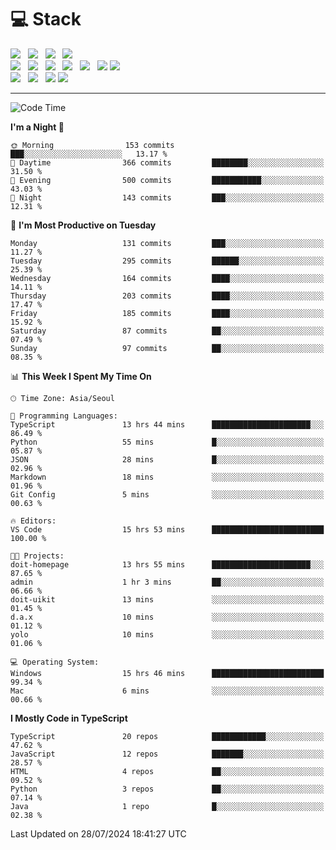 <h1>💻 Stack</h1>
<div>
 <!-- badge : https://shields.io/ -->
 <!-- icon : https://simpleicons.org/?q=Get -->
 <img src="https://img.shields.io/badge/HTML5-e74c3c?style=flat-square&logo=HTML5&logoColor=white"/> &nbsp 
 <img src="https://img.shields.io/badge/CSS3-0A84FF?style=flat-square&logo=CSS3&logoColor=white"/> &nbsp 
 <img src="https://img.shields.io/badge/JavaScript-FFCD11?style=flat-square&logo=JavaScript&logoColor=white"/> &nbsp 
 <img src="https://img.shields.io/badge/TypeScript-3075C0?style=flat-square&logo=TypeScript&logoColor=white"/>
 <br/>
 <img src="https://img.shields.io/badge/Next-000000?style=flat-square&logo=nextdotjs&logoColor=white"/> &nbsp 
 <img src="https://img.shields.io/badge/React-00BCF6?style=flat-square&logo=React&logoColor=white"/> &nbsp 
 <img src="https://img.shields.io/badge/Redux-764ABC?style=flat-square&logo=Redux&logoColor=white"/> &nbsp
 <img src="https://img.shields.io/badge/Recoil-3578E5?style=flat-square&logo=recoil&logoColor=white"/> &nbsp
 <img src="https://img.shields.io/badge/React-Query-FF4154?style=flat-square&logo=reactquery&logoColor=white"/> &nbsp 
 <img src="https://img.shields.io/badge/styled%2Dcomponents-DB7093?style=flat-square&logo=styled%2Dcomponents&logoColor=white"/>
 <img src="https://img.shields.io/badge/CSS Modules-000000?style=flat-square&logo=CSS Modules&logoColor=white"/> &nbsp 
 <br/>
 <img src="https://img.shields.io/badge/Node-339933?style=flat-square&logo=Node.js&logoColor=white"/> &nbsp 
 <img src="https://img.shields.io/badge/Express-000000?style=flat-square&logo=Express&logoColor=white"/> &nbsp 
 <img src="https://img.shields.io/badge/MongoDB-47A248?style=flat-square&logo=MongoDB&logoColor=white"/>
 <img src="https://img.shields.io/badge/MariaDB-003545?style=flat-square&logo=mariadb&logoColor=white"/>
</div>

<hr>

<!--START_SECTION:waka-->
![Code Time](http://img.shields.io/badge/Code%20Time-1%2C181%20hrs%2013%20mins-blue)

**I'm a Night 🦉** 

```text
🌞 Morning                153 commits         ███░░░░░░░░░░░░░░░░░░░░░░   13.17 % 
🌆 Daytime                366 commits         ████████░░░░░░░░░░░░░░░░░   31.50 % 
🌃 Evening                500 commits         ███████████░░░░░░░░░░░░░░   43.03 % 
🌙 Night                  143 commits         ███░░░░░░░░░░░░░░░░░░░░░░   12.31 % 
```
📅 **I'm Most Productive on Tuesday** 

```text
Monday                   131 commits         ███░░░░░░░░░░░░░░░░░░░░░░   11.27 % 
Tuesday                  295 commits         ██████░░░░░░░░░░░░░░░░░░░   25.39 % 
Wednesday                164 commits         ████░░░░░░░░░░░░░░░░░░░░░   14.11 % 
Thursday                 203 commits         ████░░░░░░░░░░░░░░░░░░░░░   17.47 % 
Friday                   185 commits         ████░░░░░░░░░░░░░░░░░░░░░   15.92 % 
Saturday                 87 commits          ██░░░░░░░░░░░░░░░░░░░░░░░   07.49 % 
Sunday                   97 commits          ██░░░░░░░░░░░░░░░░░░░░░░░   08.35 % 
```


📊 **This Week I Spent My Time On** 

```text
🕑︎ Time Zone: Asia/Seoul

💬 Programming Languages: 
TypeScript               13 hrs 44 mins      ██████████████████████░░░   86.49 % 
Python                   55 mins             █░░░░░░░░░░░░░░░░░░░░░░░░   05.87 % 
JSON                     28 mins             █░░░░░░░░░░░░░░░░░░░░░░░░   02.96 % 
Markdown                 18 mins             ░░░░░░░░░░░░░░░░░░░░░░░░░   01.96 % 
Git Config               5 mins              ░░░░░░░░░░░░░░░░░░░░░░░░░   00.63 % 

🔥 Editors: 
VS Code                  15 hrs 53 mins      █████████████████████████   100.00 % 

🐱‍💻 Projects: 
doit-homepage            13 hrs 55 mins      ██████████████████████░░░   87.65 % 
admin                    1 hr 3 mins         ██░░░░░░░░░░░░░░░░░░░░░░░   06.66 % 
doit-uikit               13 mins             ░░░░░░░░░░░░░░░░░░░░░░░░░   01.45 % 
d.a.x                    10 mins             ░░░░░░░░░░░░░░░░░░░░░░░░░   01.12 % 
yolo                     10 mins             ░░░░░░░░░░░░░░░░░░░░░░░░░   01.06 % 

💻 Operating System: 
Windows                  15 hrs 46 mins      █████████████████████████   99.34 % 
Mac                      6 mins              ░░░░░░░░░░░░░░░░░░░░░░░░░   00.66 % 
```

**I Mostly Code in TypeScript** 

```text
TypeScript               20 repos            ████████████░░░░░░░░░░░░░   47.62 % 
JavaScript               12 repos            ███████░░░░░░░░░░░░░░░░░░   28.57 % 
HTML                     4 repos             ██░░░░░░░░░░░░░░░░░░░░░░░   09.52 % 
Python                   3 repos             ██░░░░░░░░░░░░░░░░░░░░░░░   07.14 % 
Java                     1 repo              █░░░░░░░░░░░░░░░░░░░░░░░░   02.38 % 
```




 Last Updated on 28/07/2024 18:41:27 UTC
<!--END_SECTION:waka-->
